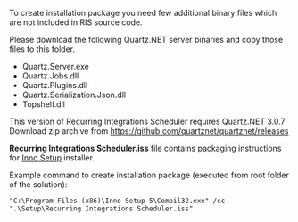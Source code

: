 To create installation package you need few additional binary files which are not included in RIS source code.

Please download the following Quartz.NET server binaries and copy those files to this folder.

* Quartz.Server.exe
* Quartz.Jobs.dll
* Quartz.Plugins.dll
* Quartz.Serialization.Json.dll
* Topshelf.dll

This version of Recurring Integrations Scheduler requires Quartz.NET 3.0.7
Download zip archive from https://github.com/quartznet/quartznet/releases


**Recurring Integrations Scheduler.iss** file contains packaging instructions for [Inno Setup](http://www.jrsoftware.org/isinfo.php) installer.

Example command to create installation package (executed from root folder of the solution):
```
"C:\Program Files (x86)\Inno Setup 5\Compil32.exe" /cc ".\Setup\Recurring Integrations Scheduler.iss"
```
